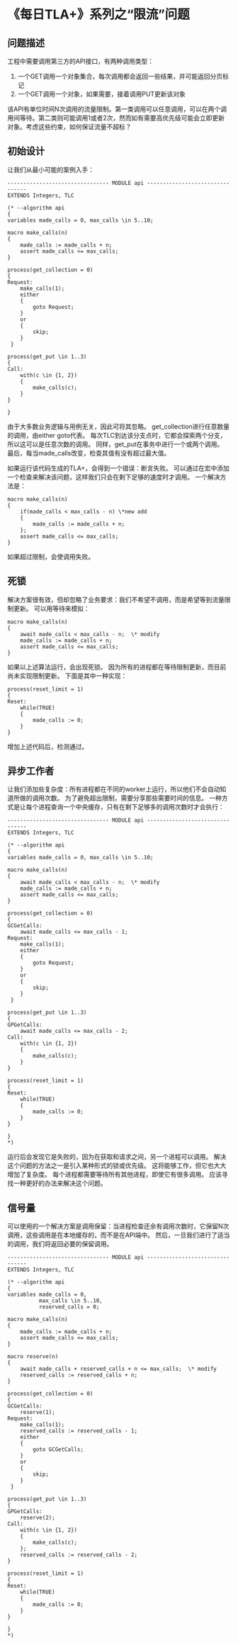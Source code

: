 # 《每日TLA+》系列之“限流”问题

## 问题描述
工程中需要调用第三方的API接口，有两种调用类型：
1. 一个GET调用一个对象集合，每次调用都会返回一些结果，并可能返回分页标记
2. 一个GET调用一个对象，如果需要，接着调用PUT更新该对象

该API有单位时间N次调用的流量限制。第一类调用可以任意调用，可以在两个调用间等待。第二类则可能调用1或者2次，然而如有需要高优先级可能会立即更新对象。考虑这些约束，如何保证流量不超标？

## 初始设计
让我们从最小可能的案例入手：

```
-------------------------------- MODULE api --------------------------------
EXTENDS Integers, TLC

(* --algorithm api
{
variables made_calls = 0, max_calls \in 5..10;

macro make_calls(n)
{
    made_calls := made_calls + n;
    assert made_calls <= max_calls;
}

process(get_collection = 0)
{
Request:
    make_calls(1);
    either
    {
        goto Request;
    }
    or
    {
        skip;
    }
 }
    
process(get_put \in 1..3)
{
Call:
    with(c \in {1, 2})
    {
        make_calls(c);
    }    
}

}
```

由于大多数业务逻辑与用例无关，因此可将其忽略。 get_collection进行任意数量的调用，由either goto代表。 每次TLC到达该分支点时，它都会探索两个分支，所以这可以是任意次数的调用。 同样，get_put在事务中进行一个或两个调用。 最后，每当made_calls改变，检查其值有没有超过最大值。

如果运行该代码生成的TLA+，会得到一个错误：断言失败。 可以通过在宏中添加一个检查来解决该问题，这样我们只会在剩下足够的速度时才调用。 一个解决方法是：


```
macro make_calls(n)
{
    if(made_calls < max_calls - n) \*new add
    {
        made_calls := made_calls + n;
    };
    assert made_calls <= max_calls;
}
```
如果超过限制，会使调用失败。

## 死锁
解决方案很有效，但却忽略了业务要求：我们不希望不调用，而是希望等到流量限制更新。 可以用等待来模拟：


```
macro make_calls(n)
{
    await made_calls < max_calls - n;  \* modify
    made_calls := made_calls + n;
    assert made_calls <= max_calls;
}
```

如果以上述算法运行，会出现死锁。 因为所有的进程都在等待限制更新，而目前尚未实现限制更新。 下面是其中一种实现：


```
process(reset_limit = 1)
{
Reset:
    while(TRUE)
    {
        made_calls := 0;
    } 
}
```
增加上述代码后，检测通过。

## 异步工作者
让我们添加些复杂度：所有进程都在不同的worker上运行，所以他们不会自动知道所做的调用次数。 为了避免超出限制，需要分享那些需要时间的信息。 一种方式是让每个进程查询一个中央缓存，只有在剩下足够多的调用次数时才会执行：


```
-------------------------------- MODULE api --------------------------------
EXTENDS Integers, TLC

(* --algorithm api
{
variables made_calls = 0, max_calls \in 5..10;

macro make_calls(n)
{
    await made_calls < max_calls - n;  \* modify
    made_calls := made_calls + n;
    assert made_calls <= max_calls;
}

process(get_collection = 0)
{
GCGetCalls:
    await made_calls <= max_calls - 1;
Request:
    make_calls(1);
    either
    {
        goto Request;
    }
    or
    {
        skip;
    }
 }
    
process(get_put \in 1..3)
{
GPGetCalls:
    await made_calls <= max_calls - 2;
Call:
    with(c \in {1, 2})
    {
        make_calls(c);
    }    
}

process(reset_limit = 1)
{
Reset:
    while(TRUE)
    {
        made_calls := 0;
    } 
}

}
*)
```

运行后会发现它是失败的，因为在获取和请求之间，另一个进程可以调用。 解决这个问题的方法之一是引入某种形式的锁或优先级。 这将能够工作，但它也大大增加了复杂度。 每个进程都需要等待所有其他进程，即使它有很多调用。 应该寻找一种更好的办法来解决这个问题。

## 信号量
可以使用的一个解决方案是调用保留：当进程检查还余有调用次数时，它保留N次调用，这些调用是在本地缓存的，而不是在API端中。 然后，一旦我们进行了适当的调用，我们将返回必要的保留调用。


```
-------------------------------- MODULE api --------------------------------
EXTENDS Integers, TLC

(* --algorithm api
{
variables made_calls = 0, 
          max_calls \in 5..10,
          reserved_calls = 0;

macro make_calls(n)
{
    made_calls := made_calls + n;
    assert made_calls <= max_calls;
}

macro reserve(n)
{
    await made_calls + reserved_calls + n <= max_calls;  \* modify 
    reserved_calls := reserved_calls + n;
}

process(get_collection = 0)
{
GCGetCalls:
    reserve(1);
Request:
    make_calls(1);
    reserved_calls := reserved_calls - 1;
    either
    {
        goto GCGetCalls;
    }
    or
    {
        skip;
    }
 }
    
process(get_put \in 1..3)
{
GPGetCalls:
    reserve(2);
Call:
    with(c \in {1, 2})
    {
        make_calls(c);
    };  
    reserved_calls := reserved_calls - 2;  
}

process(reset_limit = 1)
{
Reset:
    while(TRUE)
    {
        made_calls := 0;
    } 
}

}
*)
```


